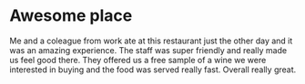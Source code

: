 # Awesome place

Me and a coleague from work ate at this restaurant just the other day and it was an amazing experience. The staff was super friendly and really made us feel good there. They offered us a free sample of a wine we were interested in buying and the food was served really fast. Overall really great. 